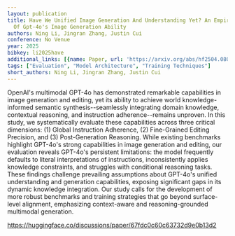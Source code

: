 ```yaml
---
layout: publication
title: Have We Unified Image Generation And Understanding Yet? An Empirical Study
  Of Gpt-4o's Image Generation Ability
authors: Ning Li, Jingran Zhang, Justin Cui
conference: No Venue
year: 2025
bibkey: li2025have
additional_links: [{name: Paper, url: 'https://arxiv.org/abs/hf2504.08003'}]
tags: ["Evaluation", "Model Architecture", "Training Techniques"]
short_authors: Ning Li, Jingran Zhang, Justin Cui
---
```

OpenAI's multimodal GPT-4o has demonstrated remarkable capabilities in image generation and editing, yet its ability to achieve world knowledge-informed semantic synthesis--seamlessly integrating domain knowledge, contextual reasoning, and instruction adherence--remains unproven. In this study, we systematically evaluate these capabilities across three critical dimensions: (1) Global Instruction Adherence, (2) Fine-Grained Editing Precision, and (3) Post-Generation Reasoning. While existing benchmarks highlight GPT-4o's strong capabilities in image generation and editing, our evaluation reveals GPT-4o's persistent limitations: the model frequently defaults to literal interpretations of instructions, inconsistently applies knowledge constraints, and struggles with conditional reasoning tasks. These findings challenge prevailing assumptions about GPT-4o's unified understanding and generation capabilities, exposing significant gaps in its dynamic knowledge integration. Our study calls for the development of more robust benchmarks and training strategies that go beyond surface-level alignment, emphasizing context-aware and reasoning-grounded multimodal generation.

https://huggingface.co/discussions/paper/67fdc0c60c63732d9e0b13d2